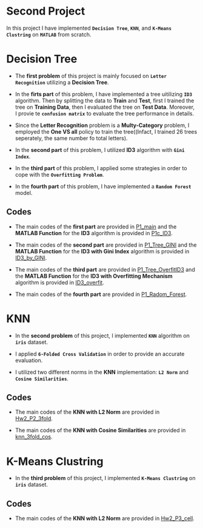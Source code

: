 # Second Project


 In this project I have implemented **`Decision Tree`**, **`KNN`**, and **`K-Means Clustring`** on **`MATLAB`** from scratch.


 # Decision Tree

 * The **first problem** of this project is mainly focused on **`Letter Recognition`** utilizing a **Decision Tree**.

 * In the **firts part** of this problem, I have implemented a tree uitilizing **`ID3`** algorithm. Then by splitting the data to **Train** and **Test**, first I trained the tree on **Training Data**, then I evaluated the tree on **Test Data**. Moreover, I provie te **`confusion matrix`** to evaluate the tree performance in details.

 * Since the **Letter Recognition** problem is a **Multy-Category** problem, I employed the **One VS all** policy to train the tree((Infact, I trained 26 trees seperately, the same number fo total letters).

* In the **second part** of this problem, I utilized **ID3** algorithm with **`Gini Index`**.

* In the **third part** of this problem, I applied some strategies in order to cope with the **`Overfitting Problem`**.

* In the **fourth part** of this problem, I have implemented a **`Random Forest`** model.

## Codes

* The main codes of the **first part** are provided in [P1_main]() and the **MATLAB Function** for the **ID3** algorithm is provided in [P1c_ID3]().

* The main codes of the **second part** are provided in [P1_Tree_GINI]() and the **MATLAB Function** for the **ID3 with Gini Index** algorithm is provided in [ID3_by_GINI]().

* The main codes of the **third part** are provided in [P1_Tree_OverfitID3]() and the **MATLAB Function** for the **ID3 with Overfitting Mechanism** algorithm is provided in [ID3_overfit]().

* The main codes of the **fourth part** are provided in [P1_Radom_Forest]().


# KNN

* In the **second problem** of this project, I implemented **`KNN`** algorithm on **`iris`** dataset.

* I applied **`6-Folded Cross Validation`** in order to provide an accurate evaluation.

* I utilized two different norms in the **KNN** implementation: **`L2 Norm`** and **`Cosine Similarities`**.


## Codes

* The main codes of the **KNN with L2 Norm** are provided in [Hw2_P2_3fold]().

* The main codes of the **KNN with Cosine Similarities** are provided in [knn_3fold_cos]().


# K-Means Clustring

* In the **third problem** of this project, I implemented **`K-Means Clustring`** on **`iris`** dataset.

## Codes

* The main codes of the **KNN with L2 Norm** are provided in [Hw2_P3_cell]().







 